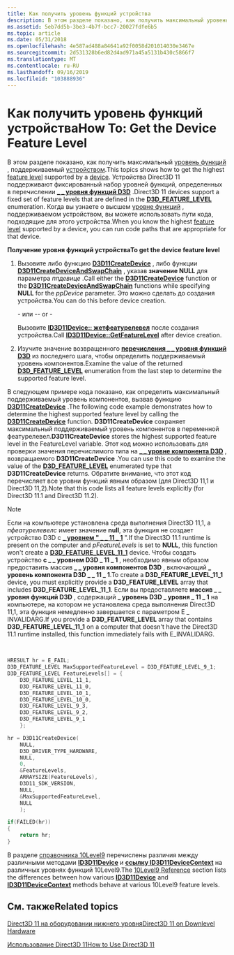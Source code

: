 ```yaml
---
title: Как получить уровень функций устройства
description: В этом разделе показано, как получить максимальный уровень функций, поддерживаемый устройством.
ms.assetid: 5eb7dd5b-3be3-4b7f-bcc7-20027fdfe6b5
ms.topic: article
ms.date: 05/31/2018
ms.openlocfilehash: 4e587ad488a84641a92f0058d201014030e3467e
ms.sourcegitcommit: 2d531328b6ed82d4ad971a45a5131b430c5866f7
ms.translationtype: MT
ms.contentlocale: ru-RU
ms.lasthandoff: 09/16/2019
ms.locfileid: "103888936"
---
```

# <a name="how-to-get-the-device-feature-level"></a><span data-ttu-id="cb55b-103">Как получить уровень функций устройства</span><span class="sxs-lookup"><span data-stu-id="cb55b-103">How To: Get the Device Feature Level</span></span>

<span data-ttu-id="cb55b-104">В этом разделе показано, как получить максимальный [уровень функций](overviews-direct3d-11-devices-downlevel-intro.md) , поддерживаемый [устройством](overviews-direct3d-11-devices-intro.md).</span><span class="sxs-lookup"><span data-stu-id="cb55b-104">This topics shows how to get the highest [feature level](overviews-direct3d-11-devices-downlevel-intro.md) supported by a [device](overviews-direct3d-11-devices-intro.md).</span></span> <span data-ttu-id="cb55b-105">Устройства Direct3D 11 поддерживают фиксированный набор уровней функций, определенных в перечислении [**\_ \_ уровня функций D3D**](/windows/desktop/api/D3DCommon/ne-d3dcommon-d3d_feature_level) .</span><span class="sxs-lookup"><span data-stu-id="cb55b-105">Direct3D 11 devices support a fixed set of feature levels that are defined in the [**D3D\_FEATURE\_LEVEL**](/windows/desktop/api/D3DCommon/ne-d3dcommon-d3d_feature_level) enumeration.</span></span> <span data-ttu-id="cb55b-106">Когда вы узнаете о высшем [уровне функций](overviews-direct3d-11-devices-downlevel-intro.md) , поддерживаемом устройством, вы можете использовать пути кода, подходящие для этого устройства.</span><span class="sxs-lookup"><span data-stu-id="cb55b-106">When you know the highest [feature level](overviews-direct3d-11-devices-downlevel-intro.md) supported by a device, you can run code paths that are appropriate for that device.</span></span>

<span data-ttu-id="cb55b-107">**Получение уровня функций устройства**</span><span class="sxs-lookup"><span data-stu-id="cb55b-107">**To get the device feature level**</span></span>

1.  <span data-ttu-id="cb55b-108">Вызовите либо функцию [**D3D11CreateDevice**](/windows/desktop/api/D3D11/nf-d3d11-d3d11createdevice) , либо функции [**D3D11CreateDeviceAndSwapChain**](/windows/desktop/api/D3D11/nf-d3d11-d3d11createdeviceandswapchain) , указав **значение NULL** для параметра *ппдевице* .</span><span class="sxs-lookup"><span data-stu-id="cb55b-108">Call either the [**D3D11CreateDevice**](/windows/desktop/api/D3D11/nf-d3d11-d3d11createdevice) function or the [**D3D11CreateDeviceAndSwapChain**](/windows/desktop/api/D3D11/nf-d3d11-d3d11createdeviceandswapchain) functions while specifying **NULL** for the *ppDevice* parameter.</span></span> <span data-ttu-id="cb55b-109">Это можно сделать до создания устройства.</span><span class="sxs-lookup"><span data-stu-id="cb55b-109">You can do this before device creation.</span></span>

    <span data-ttu-id="cb55b-110">\- или -</span><span class="sxs-lookup"><span data-stu-id="cb55b-110">\- or -</span></span>

    <span data-ttu-id="cb55b-111">Вызовите [**ID3D11Device:: жетфеатурелевел**](/windows/desktop/api/D3D11/nf-d3d11-id3d11device-getfeaturelevel) после создания устройства.</span><span class="sxs-lookup"><span data-stu-id="cb55b-111">Call [**ID3D11Device::GetFeatureLevel**](/windows/desktop/api/D3D11/nf-d3d11-id3d11device-getfeaturelevel) after device creation.</span></span>

2.  <span data-ttu-id="cb55b-112">Изучите значение возвращенного [**перечисления \_ \_ уровня функций D3D**](/windows/desktop/api/D3DCommon/ne-d3dcommon-d3d_feature_level) из последнего шага, чтобы определить поддерживаемый уровень компонентов.</span><span class="sxs-lookup"><span data-stu-id="cb55b-112">Examine the value of the returned [**D3D\_FEATURE\_LEVEL**](/windows/desktop/api/D3DCommon/ne-d3dcommon-d3d_feature_level) enumeration from the last step to determine the supported feature level.</span></span>

<span data-ttu-id="cb55b-113">В следующем примере кода показано, как определить максимальный поддерживаемый уровень компонентов, вызвав функцию [**D3D11CreateDevice**](/windows/desktop/api/D3D11/nf-d3d11-d3d11createdevice) .</span><span class="sxs-lookup"><span data-stu-id="cb55b-113">The following code example demonstrates how to determine the highest supported feature level by calling the [**D3D11CreateDevice**](/windows/desktop/api/D3D11/nf-d3d11-d3d11createdevice) function.</span></span> <span data-ttu-id="cb55b-114">**D3D11CreateDevice** сохраняет максимальный поддерживаемый уровень компонентов в переменной феатурелевел.</span><span class="sxs-lookup"><span data-stu-id="cb55b-114">**D3D11CreateDevice** stores the highest supported feature level in the FeatureLevel variable.</span></span> <span data-ttu-id="cb55b-115">Этот код можно использовать для проверки значения перечислимого типа на [**\_ \_ уровне компонента D3D**](/windows/desktop/api/D3DCommon/ne-d3dcommon-d3d_feature_level) , возвращаемого **D3D11CreateDevice** .</span><span class="sxs-lookup"><span data-stu-id="cb55b-115">You can use this code to examine the value of the [**D3D\_FEATURE\_LEVEL**](/windows/desktop/api/D3DCommon/ne-d3dcommon-d3d_feature_level) enumerated type that **D3D11CreateDevice** returns.</span></span> <span data-ttu-id="cb55b-116">Обратите внимание, что этот код перечисляет все уровни функций явным образом (для Direct3D 11,1 и Direct3D 11,2).</span><span class="sxs-lookup"><span data-stu-id="cb55b-116">Note that this code lists all feature levels explicitly (for Direct3D 11.1 and Direct3D 11.2).</span></span>

> [!Note]  
> <span data-ttu-id="cb55b-117">Если на компьютере установлена среда выполнения Direct3D 11,1, а *пфеатурелевелс* имеет значение **null**, эта функция не создает устройство D3D с [**\_ уровнем " \_ \_ 11 \_ 1**](/windows/desktop/api/D3DCommon/ne-d3dcommon-d3d_feature_level) ".</span><span class="sxs-lookup"><span data-stu-id="cb55b-117">If the Direct3D 11.1 runtime is present on the computer and *pFeatureLevels* is set to **NULL**, this function won't create a [**D3D\_FEATURE\_LEVEL\_11\_1**](/windows/desktop/api/D3DCommon/ne-d3dcommon-d3d_feature_level) device.</span></span> <span data-ttu-id="cb55b-118">Чтобы создать устройство **с \_ \_ уровнем D3D \_ 11 \_ 1** , необходимо явным образом предоставить массив **\_ \_ уровня компонентов D3D** , включающий **\_ уровень компонента D3D \_ \_ 11 \_ 1**.</span><span class="sxs-lookup"><span data-stu-id="cb55b-118">To create a **D3D\_FEATURE\_LEVEL\_11\_1** device, you must explicitly provide a **D3D\_FEATURE\_LEVEL** array that includes **D3D\_FEATURE\_LEVEL\_11\_1**.</span></span> <span data-ttu-id="cb55b-119">Если вы предоставляете **массив \_ \_ уровня функций D3D** , содержащий **\_ уровень D3D \_ уровня \_ 11 \_ 1** на компьютере, на котором не установлена среда выполнения Direct3D 11,1, эта функция немедленно завершается с параметром E \_ INVALIDARG.</span><span class="sxs-lookup"><span data-stu-id="cb55b-119">If you provide a **D3D\_FEATURE\_LEVEL** array that contains **D3D\_FEATURE\_LEVEL\_11\_1** on a computer that doesn't have the Direct3D 11.1 runtime installed, this function immediately fails with E\_INVALIDARG.</span></span>

 


```C++
HRESULT hr = E_FAIL;
D3D_FEATURE_LEVEL MaxSupportedFeatureLevel = D3D_FEATURE_LEVEL_9_1;
D3D_FEATURE_LEVEL FeatureLevels[] = {
    D3D_FEATURE_LEVEL_11_1,
    D3D_FEATURE_LEVEL_11_0,
    D3D_FEATURE_LEVEL_10_1,
    D3D_FEATURE_LEVEL_10_0,
    D3D_FEATURE_LEVEL_9_3,
    D3D_FEATURE_LEVEL_9_2,
    D3D_FEATURE_LEVEL_9_1
    };

hr = D3D11CreateDevice(
    NULL,
    D3D_DRIVER_TYPE_HARDWARE,
    NULL, 
    0, 
    &FeatureLevels, 
    ARRAYSIZE(FeatureLevels), 
    D3D11_SDK_VERSION, 
    NULL, 
    &MaxSupportedFeatureLevel, 
    NULL 
    );

if(FAILED(hr))
{
    return hr;
}
```



<span data-ttu-id="cb55b-120">В разделе [справочника 10Level9](d3d11-graphics-reference-10level9.md) перечислены различия между различными методами [**ID3D11Device**](/windows/desktop/api/D3D11/nn-d3d11-id3d11device) и [**ссылку ID3D11DeviceContext**](/windows/desktop/api/D3D11/nn-d3d11-id3d11devicecontext) на различных уровнях функций 10Level9.</span><span class="sxs-lookup"><span data-stu-id="cb55b-120">The [10Level9 Reference](d3d11-graphics-reference-10level9.md) section lists the differences between how various [**ID3D11Device**](/windows/desktop/api/D3D11/nn-d3d11-id3d11device) and [**ID3D11DeviceContext**](/windows/desktop/api/D3D11/nn-d3d11-id3d11devicecontext) methods behave at various 10Level9 feature levels.</span></span>

## <a name="related-topics"></a><span data-ttu-id="cb55b-121">См. также</span><span class="sxs-lookup"><span data-stu-id="cb55b-121">Related topics</span></span>

<dl> <dt>

[<span data-ttu-id="cb55b-122">Direct3D 11 на оборудовании нижнего уровня</span><span class="sxs-lookup"><span data-stu-id="cb55b-122">Direct3D 11 on Downlevel Hardware</span></span>](overviews-direct3d-11-devices-downlevel.md)
</dt> <dt>

[<span data-ttu-id="cb55b-123">Использование Direct3D 11</span><span class="sxs-lookup"><span data-stu-id="cb55b-123">How to Use Direct3D 11</span></span>](how-to-use-direct3d-11.md)
</dt> </dl>

 

 




